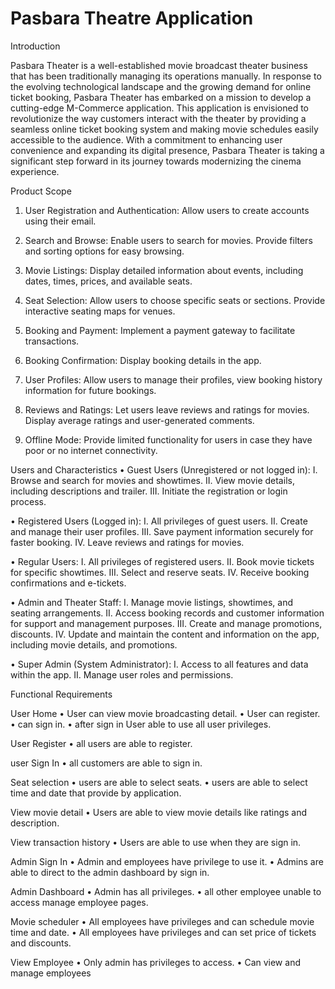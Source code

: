 # Pasbara Theatre Application


Introduction

Pasbara Theater is a well-established movie broadcast theater business that has been traditionally managing its operations manually. 
In response to the evolving technological landscape and the growing demand for online ticket booking, Pasbara Theater has embarked on a mission to develop a 
cutting-edge M-Commerce application. This application is envisioned to revolutionize the way customers interact with the theater by providing a seamless 
online ticket booking system and making movie schedules easily accessible to the audience. With a commitment to enhancing user convenience and expanding 
its digital presence, Pasbara Theater is taking a significant step forward in its journey towards modernizing the cinema experience.


Product Scope
1.	User Registration and Authentication:
Allow users to create accounts using their email.


3.	Search and Browse:
Enable users to search for movies.
Provide filters and sorting options for easy browsing.


5.	Movie Listings:
Display detailed information about events, including dates, times, prices, and available seats.


7.	Seat Selection:
Allow users to choose specific seats or sections.
Provide interactive seating maps for venues.


8.	Booking and Payment:
Implement a payment gateway to facilitate transactions.


10.	Booking Confirmation:
Display booking details in the app.


12.	User Profiles:
Allow users to manage their profiles, view booking history information for future bookings.


14.	Reviews and Ratings:
Let users leave reviews and ratings for movies.
Display average ratings and user-generated comments.


16.	Offline Mode:
Provide limited functionality for users in case they have poor or no internet connectivity.


Users and Characteristics
•	Guest Users (Unregistered or not logged in):
I.	Browse and search for movies and showtimes.
II.	View movie details, including descriptions and trailer.
III.	Initiate the registration or login process.

•	Registered Users (Logged in):
I.	All privileges of guest users.
II.	Create and manage their user profiles.
III.	Save payment information securely for faster booking.
IV.	Leave reviews and ratings for movies.
 
•	Regular Users:
I.	All privileges of registered users.
II.	Book movie tickets for specific showtimes.
III.	Select and reserve seats.
IV.	Receive booking confirmations and e-tickets.
 
•	Admin and Theater Staff:
I.	Manage movie listings, showtimes, and seating arrangements.
II.	Access booking records and customer information for support and management purposes.
III.	Create and manage promotions, discounts.
IV.	Update and maintain the content and information on the app, including movie details, and promotions.
 
•	Super Admin (System Administrator):
I.	Access to all features and data within the app.
II.	Manage user roles and permissions. 

Functional Requirements

User Home
•	User can view movie broadcasting detail.
•	User can register.
•	can sign in.
•	after sign in User able to use all user privileges.

User Register
•	all users are able to register.

user Sign In
•	all customers are able to sign in.

Seat selection
•	users are able to select seats.
•	users are able to select time and date that provide by application.

View movie detail
•	Users are able to view movie details like ratings and description.

View transaction history
•	Users are able to use when they are sign in.

Admin Sign In
•	Admin and employees have privilege to use it.
•	Admins are able to direct to the admin dashboard by sign in.

Admin Dashboard
•	Admin has all privileges.
•	all other employee unable to access manage employee pages.

Movie scheduler
•	All employees have privileges and can schedule movie time and date.
•	All employees have privileges and can set price of tickets and discounts.

View Employee
•	Only admin has privileges to access.
•	Can view and manage employees
